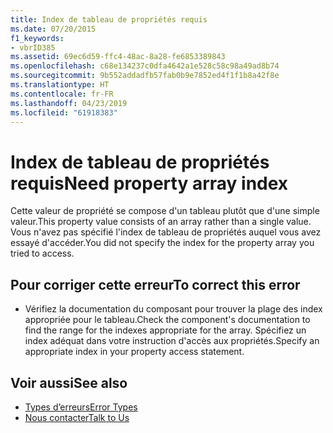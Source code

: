 ```yaml
---
title: Index de tableau de propriétés requis
ms.date: 07/20/2015
f1_keywords:
- vbrID385
ms.assetid: 69ec6d59-ffc4-48ac-8a28-fe6853389843
ms.openlocfilehash: c68e134237c0dfa4642a1e528c58c98a49ad8b74
ms.sourcegitcommit: 9b552addadfb57fab0b9e7852ed4f1f1b8a42f8e
ms.translationtype: HT
ms.contentlocale: fr-FR
ms.lasthandoff: 04/23/2019
ms.locfileid: "61918383"
---
```

# <a name="need-property-array-index"></a><span data-ttu-id="62102-102">Index de tableau de propriétés requis</span><span class="sxs-lookup"><span data-stu-id="62102-102">Need property array index</span></span>
<span data-ttu-id="62102-103">Cette valeur de propriété se compose d'un tableau plutôt que d'une simple valeur.</span><span class="sxs-lookup"><span data-stu-id="62102-103">This property value consists of an array rather than a single value.</span></span> <span data-ttu-id="62102-104">Vous n'avez pas spécifié l'index de tableau de propriétés auquel vous avez essayé d'accéder.</span><span class="sxs-lookup"><span data-stu-id="62102-104">You did not specify the index for the property array you tried to access.</span></span>  
  
## <a name="to-correct-this-error"></a><span data-ttu-id="62102-105">Pour corriger cette erreur</span><span class="sxs-lookup"><span data-stu-id="62102-105">To correct this error</span></span>  
  
- <span data-ttu-id="62102-106">Vérifiez la documentation du composant pour trouver la plage des index appropriée pour le tableau.</span><span class="sxs-lookup"><span data-stu-id="62102-106">Check the component's documentation to find the range for the indexes appropriate for the array.</span></span> <span data-ttu-id="62102-107">Spécifiez un index adéquat dans votre instruction d'accès aux propriétés.</span><span class="sxs-lookup"><span data-stu-id="62102-107">Specify an appropriate index in your property access statement.</span></span>  
  
## <a name="see-also"></a><span data-ttu-id="62102-108">Voir aussi</span><span class="sxs-lookup"><span data-stu-id="62102-108">See also</span></span>

- [<span data-ttu-id="62102-109">Types d’erreurs</span><span class="sxs-lookup"><span data-stu-id="62102-109">Error Types</span></span>](../../../visual-basic/programming-guide/language-features/error-types.md)
- [<span data-ttu-id="62102-110">Nous contacter</span><span class="sxs-lookup"><span data-stu-id="62102-110">Talk to Us</span></span>](/visualstudio/ide/talk-to-us)
